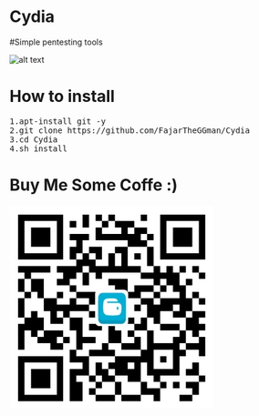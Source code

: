 # Cydia
#Simple pentesting tools 

![alt text](https://github.com/FajarTheGGman/Cydia/blob/master/.img/IMG_20190319_074039.jpg)

# How to install
<pre>
1.apt-install git -y
2.git clone https://github.com/FajarTheGGman/Cydia
3.cd Cydia
4.sh install
</pre>

# Buy Me Some Coffe :)
![donate](https://raw.githubusercontent.com/FajarTheGGman/F-Tools/master/.images/donate.jpeg)
